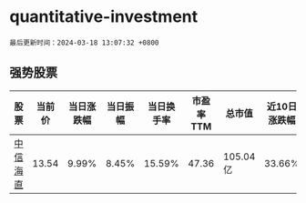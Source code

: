 # quantitative-investment

`最后更新时间：2024-03-18 13:07:32 +0800`

## 强势股票

|股票|当前价|当日涨跌幅|当日振幅|当日换手率|市盈率TTM|总市值|近10日涨跌幅|
|----|----|----|----|----|----|----|----|
|[中信海直](https://xueqiu.com/S/SZ000099)|13.54|9.99%|8.45%|15.59%|47.36|105.04亿|33.66%|
